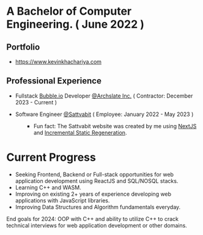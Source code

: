 <h1>A Bachelor of Computer Engineering. ( June 2022 )</h1>

<h2>Portfolio</h2>
<ul>
  <li><a href="https://www.kevinkhachariya.com">https://www.kevinkhachariya.com</a></li>
 </ul>
 
<h2> Professional Experience </h2>
<ul>
  <li> Fullstack <a href="https://www.bubble.io/" target="_blank" >Bubble.io</a> Developer <a href="https://www.archslate.com/" target="_blank" >@Archslate Inc.</a> ( Contractor: December 2023 - Current ) </li>
</ul>
<ul>
  <li>Software Engineer <a href="https://www.sattvabit.com/" target="_blank" >@Sattvabit</a> ( Employee: January 2022 - May 2023 )</li>
  <ul>
    <ul>
      <li> Fun fact: The Sattvabit website was created by me using <a href="https://nextjs.org/">NextJS</a> and <a href="https://nextjs.org/docs/basic-features/data-fetching/incremental-static-regeneration">Incremental Static Regeneration</a>.</li>
    </ul> 
  </ul>
</ul>

<h1> Current Progress </h1>
<ul>
  <li> Seeking Frontend, Backend or Full-stack opportunities for web application development using ReactJS and SQL/NOSQL stacks. </li>
  <li> Learning C++ and WASM. </li>
  <li> Improving on existing 2+ years of experience developing web applications with JavaScript libraries. </li>
  <li> Improving Data Structures and Algorithm fundamentals everyday. </li>
</ul>

<p> End goals for 2024: OOP with C++ and ability to utilize C++ to crack technical interviews for web application development or other domains. </p>
